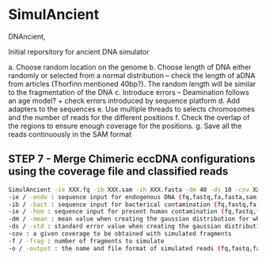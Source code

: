 # SimulAncient
DNAncient,

Initial reporsitory for ancient DNA simulator

a.	Choose random location on the genome
b.	Choose length of DNA either randomly or selected from a normal distribution – check the length of aDNA from articles (Thorfinn mentioned 40bp?). The random length will be similar to the fragmentation of the DNA
c.	Introduce errors – Deamination follows an age model? + check errors introduced by sequence platform
d.	Add adapters to the sequences
e.	Use multiple threads to selects chromosomes and the number of reads for the different positions
f.	Check the overlap of the regions to ensure enough coverage for the positions.
g.	Save all the reads continuously in the SAM format

## STEP 7 - Merge Chimeric eccDNA configurations using the coverage file and classified reads
~~~bash
SimulAncient -ie XXX.fq -ib XXX.sam -ih XXX.fasta -dm 40 -ds 10 -cov XXX -f XXX -o XXX.fa
-ie / -endo : sequence input for endogenous DNA (fq,fastq,fa,fasta,sam,bam,cram,VCF)
-ib / -bact : sequence input for bacterical contamination (fq,fastq,fa,fasta,sam,bam,cram,VCF)
-ie / -hom : sequence input for present human contamination (fq,fastq,fa,fasta,sam,bam,cram,VCF)
-dm / -mean : mean value when creating the gaussian distribution for which the fragment sizes are collected (default == 40)
-ds / -std : standard error value when creating the gaussian distribution for which the fragment sizes are collected (default == 10)
-cov : a given coverage to be obtained with simulated fragments
-f / -frag : number of fragments to simulate
-o / -output : the name and file format of simulated reads (fq,fastq,fa,fasta,sam,bam,cram,VCF).
~~~
